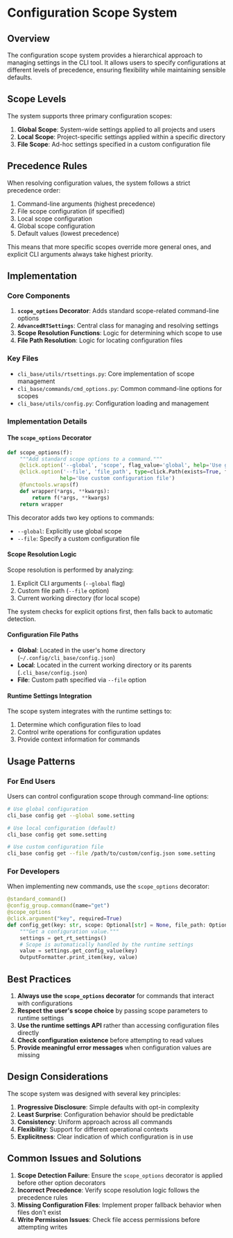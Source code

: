 # Configuration Scope System

## Overview

The configuration scope system provides a hierarchical approach to managing settings in the CLI tool. It allows users to specify configurations at different levels of precedence, ensuring flexibility while maintaining sensible defaults.

## Scope Levels

The system supports three primary configuration scopes:

1. **Global Scope**: System-wide settings applied to all projects and users
2. **Local Scope**: Project-specific settings applied within a specific directory
3. **File Scope**: Ad-hoc settings specified in a custom configuration file

## Precedence Rules

When resolving configuration values, the system follows a strict precedence order:

1. Command-line arguments (highest precedence)
2. File scope configuration (if specified)
3. Local scope configuration
4. Global scope configuration
5. Default values (lowest precedence)

This means that more specific scopes override more general ones, and explicit CLI arguments always take highest priority.

## Implementation

### Core Components

1. **`scope_options` Decorator**: Adds standard scope-related command-line options
2. **`AdvancedRTSettings`**: Central class for managing and resolving settings
3. **Scope Resolution Functions**: Logic for determining which scope to use
4. **File Path Resolution**: Logic for locating configuration files

### Key Files

- `cli_base/utils/rtsettings.py`: Core implementation of scope management
- `cli_base/commands/cmd_options.py`: Common command-line options for scopes
- `cli_base/utils/config.py`: Configuration loading and management

### Implementation Details

#### The `scope_options` Decorator

```python
def scope_options(f):
    """Add standard scope options to a command."""
    @click.option('--global', 'scope', flag_value='global', help='Use global configuration scope')
    @click.option('--file', 'file_path', type=click.Path(exists=True, file_okay=True, dir_okay=False),
                 help='Use custom configuration file')
    @functools.wraps(f)
    def wrapper(*args, **kwargs):
        return f(*args, **kwargs)
    return wrapper
```

This decorator adds two key options to commands:
- `--global`: Explicitly use global scope
- `--file`: Specify a custom configuration file

#### Scope Resolution Logic

Scope resolution is performed by analyzing:
1. Explicit CLI arguments (`--global` flag)
2. Custom file path (`--file` option)
3. Current working directory (for local scope)

The system checks for explicit options first, then falls back to automatic detection.

#### Configuration File Paths

- **Global**: Located in the user's home directory (`~/.config/cli_base/config.json`)
- **Local**: Located in the current working directory or its parents (`.cli_base/config.json`)
- **File**: Custom path specified via `--file` option

#### Runtime Settings Integration

The scope system integrates with the runtime settings to:
1. Determine which configuration files to load
2. Control write operations for configuration updates
3. Provide context information for commands

## Usage Patterns

### For End Users

Users can control configuration scope through command-line options:

```bash
# Use global configuration
cli_base config get --global some.setting

# Use local configuration (default)
cli_base config get some.setting

# Use custom configuration file
cli_base config get --file /path/to/custom/config.json some.setting
```

### For Developers

When implementing new commands, use the `scope_options` decorator:

```python
@standard_command()
@config_group.command(name="get")
@scope_options
@click.argument("key", required=True)
def config_get(key: str, scope: Optional[str] = None, file_path: Optional[str] = None):
    """Get a configuration value."""
    settings = get_rt_settings()
    # Scope is automatically handled by the runtime settings
    value = settings.get_config_value(key)
    OutputFormatter.print_item(key, value)
```

## Best Practices

1. **Always use the `scope_options` decorator** for commands that interact with configurations
2. **Respect the user's scope choice** by passing scope parameters to runtime settings
3. **Use the runtime settings API** rather than accessing configuration files directly
4. **Check configuration existence** before attempting to read values
5. **Provide meaningful error messages** when configuration values are missing

## Design Considerations

The scope system was designed with several key principles:

1. **Progressive Disclosure**: Simple defaults with opt-in complexity
2. **Least Surprise**: Configuration behavior should be predictable
3. **Consistency**: Uniform approach across all commands
4. **Flexibility**: Support for different operational contexts
5. **Explicitness**: Clear indication of which configuration is in use

## Common Issues and Solutions

1. **Scope Detection Failure**: Ensure the `scope_options` decorator is applied before other option decorators
2. **Incorrect Precedence**: Verify scope resolution logic follows the precedence rules
3. **Missing Configuration Files**: Implement proper fallback behavior when files don't exist
4. **Write Permission Issues**: Check file access permissions before attempting writes